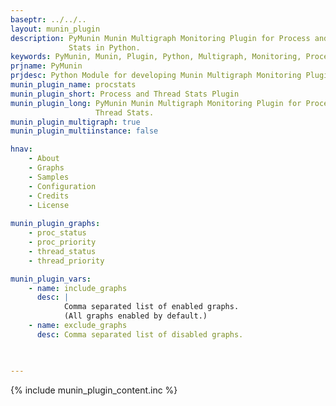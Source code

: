 ```yaml
---
baseptr: ../../..
layout: munin_plugin
description: PyMunin Munin Multigraph Monitoring Plugin for Process and Thread 
             Stats in Python.
keywords: PyMunin, Munin, Plugin, Python, Multigraph, Monitoring, Process, Thread
prjname: PyMunin
prjdesc: Python Module for developing Munin Multigraph Monitoring Plugins
munin_plugin_name: procstats
munin_plugin_short: Process and Thread Stats Plugin
munin_plugin_long: PyMunin Munin Multigraph Monitoring Plugin for Process and 
                   Thread Stats.
munin_plugin_multigraph: true
munin_plugin_multiinstance: false

hnav:
    - About
    - Graphs
    - Samples
    - Configuration
    - Credits
    - License
                   
munin_plugin_graphs:
    - proc_status
    - proc_priority
    - thread_status
    - thread_priority

munin_plugin_vars:
    - name: include_graphs
      desc: |
            Comma separated list of enabled graphs.
            (All graphs enabled by default.)
    - name: exclude_graphs
      desc: Comma separated list of disabled graphs.


    
---
```


{% include munin_plugin_content.inc %}
